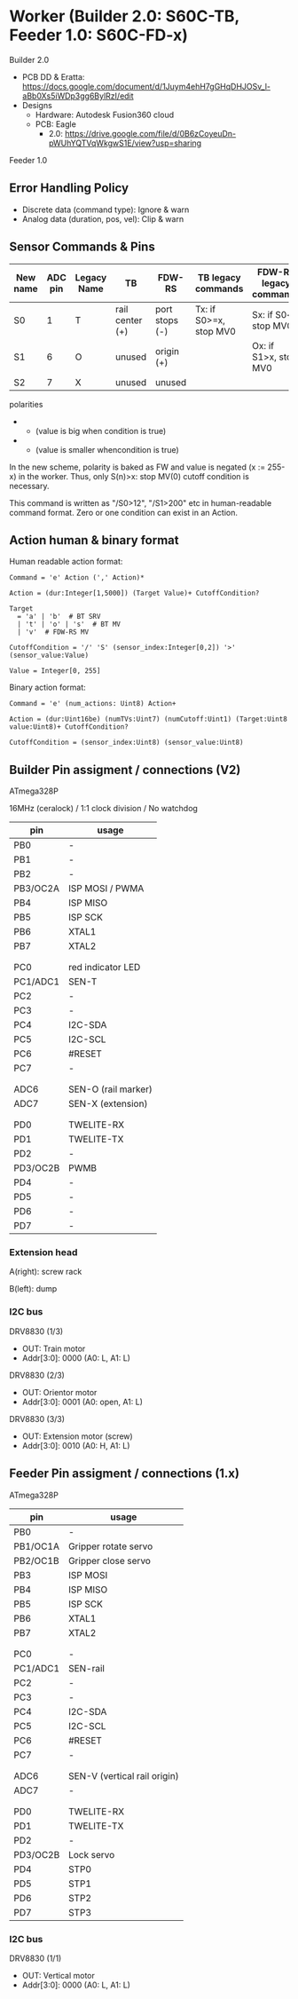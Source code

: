 # Worker (Builder 2.0: S60C-TB, Feeder 1.0: S60C-FD-x)

Builder 2.0
* PCB DD & Eratta: https://docs.google.com/document/d/1Juym4ehH7gGHqDHJOSv_l-aBb0Xs5iWDp3gg6BylRzI/edit
* Designs
  * Hardware: Autodesk Fusion360 cloud
  * PCB: Eagle
    * 2.0: https://drive.google.com/file/d/0B6zCoyeuDn-pWUhYQTVqWkgwS1E/view?usp=sharing

Feeder 1.0

## Error Handling Policy

* Discrete data (command type): Ignore & warn
* Analog data (duration, pos, vel): Clip & warn

## Sensor Commands & Pins

|New name|ADC pin| Legacy Name | TB               | FDW-RS           | TB legacy commands          | FDW-RS legacy commands     |
|--------|-------|-------------|------------------|------------------|-----------------------------|----------------------------|
| S0     | 1     |  T          | rail center (+)  | port stops (-)   | Tx: if S0>=x, stop MV0      | Sx: if S0<x, stop MV0       |
| S1     | 6     |  O          | unused           | origin (+)       |                             | Ox: if S1>x, stop MV0      |
| S2     | 7     |  X          | unused           | unused           |                             |                            |

polarities

* + (value is big when condition is true)
* - (value is smaller whencondition is true)

In the new scheme, polarity is baked as FW and value is negated (x := 255-x) in the worker.
Thus, only S(n)>x: stop MV(0) cutoff condition is necessary.

This command is written as "/S0>12", "/S1>200" etc in human-readable command format.
Zero or one condition can exist in an Action.

## Action human & binary format

Human readable action format:

```
Command = 'e' Action (',' Action)*

Action = (dur:Integer[1,5000]) (Target Value)+ CutoffCondition?

Target
  = 'a' | 'b'  # BT SRV
  | 't' | 'o' | 's'  # BT MV
  | 'v'  # FDW-RS MV

CutoffCondition = '/' 'S' (sensor_index:Integer[0,2]) '>' (sensor_value:Value)

Value = Integer[0, 255]
```

Binary action format:

```
Command = 'e' (num_actions: Uint8) Action+

Action = (dur:Uint16be) (numTVs:Uint7) (numCutoff:Uint1) (Target:Uint8 value:Uint8)+ CutoffCondition?

CutoffCondition = (sensor_index:Uint8) (sensor_value:Uint8)
```


## Builder Pin assigment / connections (V2)
ATmega328P

16MHz (ceralock) / 1:1 clock division / No watchdog

|pin|usage|
|---|---|
|PB0| - |
|PB1| - |
|PB2| - |
|PB3/OC2A| ISP MOSI / PWMA  |
|PB4| ISP MISO  |
|PB5| ISP SCK  |
|PB6| XTAL1  |
|PB7| XTAL2  |
|   |  |
|   |  |
|PC0| red indicator LED  |
|PC1/ADC1| SEN-T  |
|PC2| -  |
|PC3| -  |
|PC4| I2C-SDA  |
|PC5| I2C-SCL  |
|PC6| #RESET  |
|PC7| -  |
|   |  |
|   |  |
|ADC6| SEN-O (rail marker)  |
|ADC7| SEN-X (extension)  |
|   |  |
|   |  |
|PD0| TWELITE-RX  |
|PD1| TWELITE-TX  |
|PD2| -  |
|PD3/OC2B| PWMB  |
|PD4| - |
|PD5| - |
|PD6| - |
|PD7| - |

### Extension head

A(right): screw rack

B(left): dump


### I2C bus

DRV8830 (1/3)

* OUT: Train motor
* Addr[3:0]: 0000 (A0: L, A1: L)

DRV8830 (2/3)

* OUT: Orientor motor
* Addr[3:0]: 0001 (A0: open, A1: L)

DRV8830 (3/3)

* OUT: Extension motor (screw)
* Addr[3:0]: 0010 (A0: H, A1: L)


## Feeder Pin assigment / connections (1.x)
ATmega328P

|pin|usage|
|---|---|
|PB0| - |
|PB1/OC1A| Gripper rotate servo |
|PB2/OC1B| Gripper close servo |
|PB3| ISP MOSI |
|PB4| ISP MISO  |
|PB5| ISP SCK  |
|PB6| XTAL1  |
|PB7| XTAL2  |
|   |  |
|   |  |
|PC0| - |
|PC1/ADC1| SEN-rail  |
|PC2| -  |
|PC3| -  |
|PC4| I2C-SDA  |
|PC5| I2C-SCL  |
|PC6| #RESET  |
|PC7| -  |
|   |  |
|   |  |
|ADC6| SEN-V (vertical rail origin)  |
|ADC7| - |
|   |  |
|   |  |
|PD0| TWELITE-RX  |
|PD1| TWELITE-TX  |
|PD2| -  |
|PD3/OC2B| Lock servo |
|PD4| STP0 |
|PD5| STP1 |
|PD6| STP2 |
|PD7| STP3 |



### I2C bus

DRV8830 (1/1)

* OUT: Vertical motor
* Addr[3:0]: 0000 (A0: L, A1: L)
